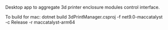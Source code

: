 Desktop app to aggregate 3d printer enclosure modules control interface.

To build for mac:
dotnet build 3dPrintManager.csproj -f net9.0-maccatalyst -c Release -r maccatalyst-arm64